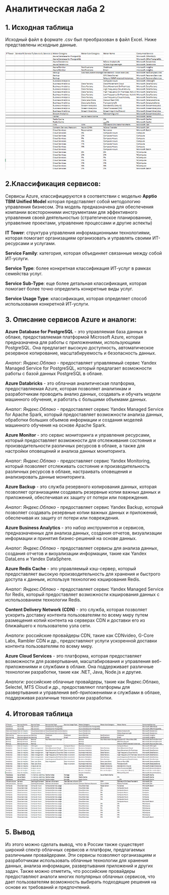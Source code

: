 # Аналитическая лаба 2

## 1. Исходная таблица
Исходный файл в формате .csv был преобразован в файл Excel. Ниже представлены исходные данные.

![image](https://github.com/Patineshka/DevOps/blob/main/AnalyticalLab2/screenshots/Снимок%20экрана%202023-12-17%20144255.png)

## 2.Классификация сервисов:
Сервисы Azure, классифицируются в соответствии с моделью **Apptio TBM Unified Model** которая представляет собой методологию управления бизнесом. Эта модель предназначена для обеспечения компании всесторонними инструментами для эффективного управления своей деятельностью (стратегическое планированние, управелние проектами, управление процессами и другие аспекты)

**IT Tower**: структура управления информационными технологиями, которая помогает организациям организовать и управлять своими ИТ-ресурсами и услугами.

**Service Family**: категория, которая объединяет связанные между собой ИТ-услуги.

**Service Type**: более конкретная классификация ИТ-услуг в рамках семейства услуг.

**Service Sub-Type**: еще более детальная классификация, которая помогает более точно определить конкретные виды услуг. 

**Service Usage Type**: классификация, которая определяет способ использования конкретной ИТ-услуги.

## 3. Описание сервисов Azure и аналоги:

**Azure Database for PostgreSQL** - это управляемая база данных в облаке, предоставляемая платформой Microsoft Azure, которая предназначена для работы с приложениями, использующими PostgreSQL. Она предлагает высокую доступность, автоматическое резервное копирование, масштабируемость и безопасность данных. 

*Аналог: Яндекс.Облако* - предоставляет управляемый сервис Yandex Managed Service for PostgreSQL, который предлагает возможности работы с базой данных PostgreSQL в облаке.

**Azure Databricks** - это облачная аналитическая платформа, предоставляемая Azure, которая позволяет аналитикам и разработчикам проводить анализ данных, создавать и обучать модели машинного обучения, и работать с большими объемами данных.

*Аналог: Яндекс.Облако* - предоставляет сервис Yandex Managed Service for Apache Spark, который предоставляет возможности анализа данных, обработки больших объемов информации и создания моделей машинного обучения на основе Apache Spark.

**Azure Monitor** - это сервис мониторинга и управления ресурсами, который предоставляет возможности для отслеживания состояния и производительности различных ресурсов в облаке, а также для настройки оповещений и анализа данных мониторинга.

*Аналог: Яндекс.Облако* - предоставляет сервис Yandex Monitoring, который позволяет отслеживать состояние и производительность различных ресурсов в облаке, настраивать оповещения и анализировать данные мониторинга.

**Azure Backup** - это служба резервного копирования данных, которая позволяет организациям создавать резервные копии важных данных и приложений, обеспечивая их защиту от потери или повреждения.

*Аналог: Яндекс.Облако* - предоставляет сервис Yandex Backup, который позволяет создавать резервные копии важных данных и приложений, обеспечивая их защиту от потери или повреждения.

**Azure Business Analytics** - это набор инструментов и сервисов, предназначенных для анализа данных, создания отчетов, визуализации информации и принятия бизнес-решений на основе данных.

*Аналог: Яндекс.Облако* - предоставляет сервисы для анализа данных, создания отчетов и визуализации информации, такие как Yandex DataLens и Yandex DataSphere.

**Azure Redis Cache** - это управляемый кэш-сервер, который предоставляет высокую производительность для хранения и быстрого доступа к данным, используя технологию кэширования Redis.

*Аналог: Яндекс.Облако* - предоставляет сервис Yandex Managed Service for Redis, который предоставляет возможности кэширования данных с использованием технологии Redis.

**Content Delivery Network (CDN)** - это служба, которая позволяет ускорить доставку контента пользователям по всему миру путем размещения копий контента на серверах CDN и доставки его из ближайшего к пользователю узла сети.

*Аналоги:* российские провайдеры CDN, такие как CDNvideo, G-Core Labs, Rambler CDN и др., предоставляют услуги ускоренной доставки контента пользователям по всему миру.

**Azure Cloud Services** - это платформа, которая предоставляет возможности для развертывания, масштабирования и управления веб-приложениями и службами в облаке. Она поддерживает различные технологии разработки, такие как .NET, Java, Node.js и другие.

*Аналоги:* российские облачные провайдеры, такие как Яндекс.Облако, Selectel, MTS Cloud и др., предоставляют платформы для развертывания и управления веб-приложениями и службами в облаке, поддерживая различные технологии разработки.

## 4. Итоговая таблица

![image](https://github.com/Patineshka/DevOps/blob/main/AnalyticalLab2/screenshots/Снимок%20экрана%202023-12-17%20231500.png)

## 5. Вывод

Из этого можно сделать вывод, что в России также существует широкий спектр облачных сервисов и платформ, предлагаемых различными провайдерами. Эти сервисы позволяют организациям и разработчикам использовать облачные технологии для хранения данных, анализа информации, развертывания приложений и других задач. Также можно отметить, что российские провайдеры предоставляют аналоги многих популярных облачных сервисов, что дает пользователям возможность выбирать подходящие решения на основе их требований и предпочтений.
